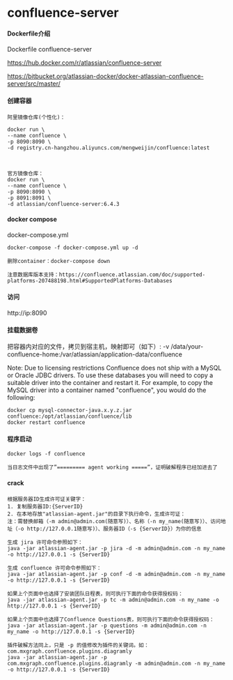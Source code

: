 # confluence-server

#### Dockerfile介绍
  Dockerfile confluence-server
  
  https://hub.docker.com/r/atlassian/confluence-server
  
  https://bitbucket.org/atlassian-docker/docker-atlassian-confluence-server/src/master/
  
#### 创建容器
```
阿里镜像仓库(个性化)：

docker run \
--name confluence \
-p 8090:8090 \
-d registry.cn-hangzhou.aliyuncs.com/mengweijin/confluence:latest



官方镜像仓库：
docker run \
--name confluence \
-p 8090:8090 \
-p 8091:8091 \
-d atlassian/confluence-server:6.4.3
```

#### docker compose
docker-compose.yml

```
docker-compose -f docker-compose.yml up -d

删除container：docker-compose down 

注意数据库版本支持：https://confluence.atlassian.com/doc/supported-platforms-207488198.html#SupportedPlatforms-Databases
```

#### 访问
http://ip:8090

#### 挂载数据卷
把容器内对应的文件，拷贝到宿主机，映射即可（如下）:
-v /data/your-confluence-home:/var/atlassian/application-data/confluence 


Note: Due to licensing restrictions Confluence does not ship with a MySQL or Oracle JDBC drivers. To use these databases you will need to copy a suitable driver into the container and restart it. For example, to copy the MySQL driver into a container named "confluence", you would do the following:

```
docker cp mysql-connector-java.x.y.z.jar confluence:/opt/atlassian/confluence/lib
docker restart confluence
```

#### 程序启动
```
docker logs -f confluence

当日志文件中出现了”========= agent working =====”，证明破解程序已经加进去了
```


#### crack
```
根据服务器ID生成许可证关键字：
1. 复制服务器ID:{ServerID}
2. 在本地存放"atlassian-agent.jar"的目录下执行命令，生成许可证：
注：需替换邮箱（-m admin@admin.com(随意写)）、名称（-n my_name(随意写)）、访问地址（-o http://127.0.0.1随意写)）、服务器ID（-s {ServerID}）为你的信息

生成 jira 许可命令参照如下：
java -jar atlassian-agent.jar -p jira -d -m admin@admin.com -n my_name -o http://127.0.0.1 -s {ServerID}

生成 confluence 许可命令参照如下：
java -jar atlassian-agent.jar -p conf -d -m admin@admin.com -n my_name -o http://127.0.0.1 -s {ServerID}

如果上个页面中也选择了安装团队日程表，则可执行下面的命令获得授权码：
java -jar atlassian-agent.jar -p tc -m admin@admin.com -n my_name -o http://127.0.0.1 -s {ServerID}

如果上个页面中也选择了Confluence Questions表，则可执行下面的命令获得授权码：
java -jar atlassian-agent.jar -p questions -m admin@admin.com -n my_name -o http://127.0.0.1 -s {ServerID}

插件破解方法同上，只是 -p 的值修改为插件的关键词。如：com.mxgraph.confluence.plugins.diagramly
java -jar atlassian-agent.jar -p com.mxgraph.confluence.plugins.diagramly -m admin@admin.com -n my_name -o http://127.0.0.1 -s {ServerID}
```